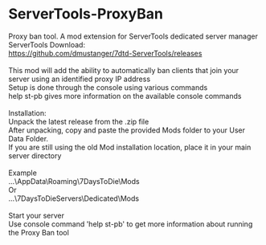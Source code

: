 # ServerTools-ProxyBan
Proxy ban tool. A mod extension for ServerTools dedicated server manager<br>
ServerTools Download:<br>
https://github.com/dmustanger/7dtd-ServerTools/releases<br>
<br>
This mod will add the ability to automatically ban clients that join your server using an identified proxy IP address<br> 
Setup is done through the console using various commands<br>
help st-pb gives more information on the available console commands<br>
<br>
Installation:<br>
Unpack the latest release from the .zip file<br>
After unpacking, copy and paste the provided Mods folder to your User Data Folder.<br>
If you are still using the old Mod installation location, place it in your main server directory<br>
<br>
Example<br>
...\AppData\Roaming\7DaysToDie\Mods<br>
Or<br>
...\7DaysToDieServers\Dedicated\Mods<br>
<br>
Start your server<br>
Use console command 'help st-pb' to get more information about running the Proxy Ban tool<br>
